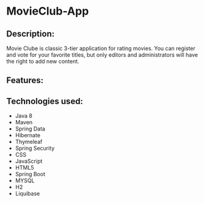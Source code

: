 # MovieClub-App

## Description:
Movie Clube is classic 3-tier application for rating movies. You can register and vote for
your favorite titles, but only editors and administrators will have the right
to add new content.

## Features:

## Technologies used:
- Java 8
- Maven
- Spring Data
- Hibernate
- Thymeleaf
- Spring Security
- CSS
- JavaScript
- HTML5
- Spring Boot
- MYSQL
- H2
- Liquibase
